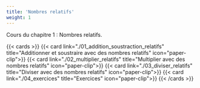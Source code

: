```yaml
---
title: 'Nombres relatifs'
weight: 1
---
```

Cours du chapitre 1 : Nombres relatifs.

{{< cards >}}
  {{< card link="./01_addition_soustraction_relatifs" title="Additionner et soustraire avec des nombres relatifs" icon="paper-clip">}}
  {{< card link="./02_multiplier_relatifs" title="Multiplier avec des nombres relatifs" icon="paper-clip">}}
  {{< card link="./03_diviser_relatifs" title="Diviser avec des nombres relatifs" icon="paper-clip">}}
  {{< card link="./04_exercices" title="Exercices" icon="paper-clip">}}
{{< /cards >}}
